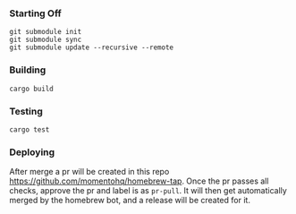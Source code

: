 ### Starting Off

```
git submodule init
git submodule sync
git submodule update --recursive --remote
```

### Building

```
cargo build
```

### Testing

```
cargo test
```

### Deploying

After merge a pr will be created in this repo https://github.com/momentohq/homebrew-tap. Once the pr passes all checks, approve the pr and label is as `pr-pull`. It will then get automatically merged by the homebrew bot, and a release will be created for it.
